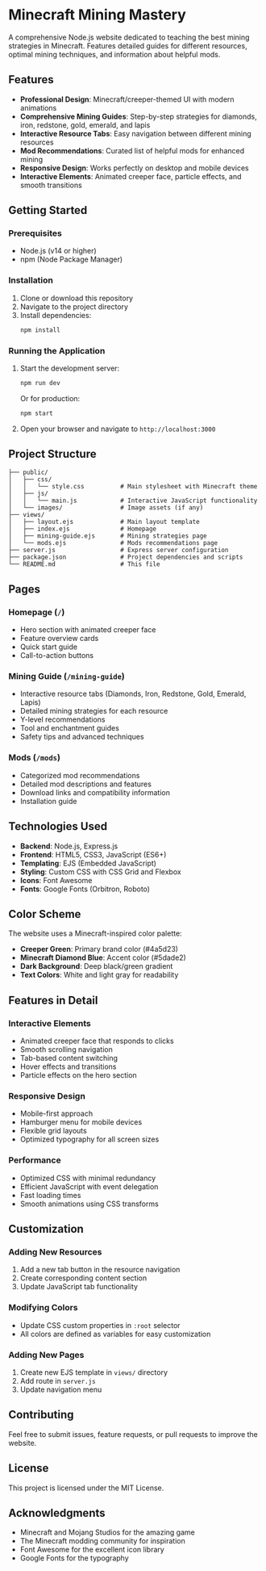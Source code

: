 # Minecraft Mining Mastery

A comprehensive Node.js website dedicated to teaching the best mining strategies in Minecraft. Features detailed guides for different resources, optimal mining techniques, and information about helpful mods.

## Features

- **Professional Design**: Minecraft/creeper-themed UI with modern animations
- **Comprehensive Mining Guides**: Step-by-step strategies for diamonds, iron, redstone, gold, emerald, and lapis
- **Interactive Resource Tabs**: Easy navigation between different mining resources
- **Mod Recommendations**: Curated list of helpful mods for enhanced mining
- **Responsive Design**: Works perfectly on desktop and mobile devices
- **Interactive Elements**: Animated creeper face, particle effects, and smooth transitions

## Getting Started

### Prerequisites

- Node.js (v14 or higher)
- npm (Node Package Manager)

### Installation

1. Clone or download this repository
2. Navigate to the project directory
3. Install dependencies:
   ```bash
   npm install
   ```

### Running the Application

1. Start the development server:
   ```bash
   npm run dev
   ```
   Or for production:
   ```bash
   npm start
   ```

2. Open your browser and navigate to `http://localhost:3000`

## Project Structure

```
├── public/
│   ├── css/
│   │   └── style.css          # Main stylesheet with Minecraft theme
│   ├── js/
│   │   └── main.js            # Interactive JavaScript functionality
│   └── images/                # Image assets (if any)
├── views/
│   ├── layout.ejs             # Main layout template
│   ├── index.ejs              # Homepage
│   ├── mining-guide.ejs       # Mining strategies page
│   └── mods.ejs               # Mods recommendations page
├── server.js                  # Express server configuration
├── package.json               # Project dependencies and scripts
└── README.md                  # This file
```

## Pages

### Homepage (`/`)
- Hero section with animated creeper face
- Feature overview cards
- Quick start guide
- Call-to-action buttons

### Mining Guide (`/mining-guide`)
- Interactive resource tabs (Diamonds, Iron, Redstone, Gold, Emerald, Lapis)
- Detailed mining strategies for each resource
- Y-level recommendations
- Tool and enchantment guides
- Safety tips and advanced techniques

### Mods (`/mods`)
- Categorized mod recommendations
- Detailed mod descriptions and features
- Download links and compatibility information
- Installation guide

## Technologies Used

- **Backend**: Node.js, Express.js
- **Frontend**: HTML5, CSS3, JavaScript (ES6+)
- **Templating**: EJS (Embedded JavaScript)
- **Styling**: Custom CSS with CSS Grid and Flexbox
- **Icons**: Font Awesome
- **Fonts**: Google Fonts (Orbitron, Roboto)

## Color Scheme

The website uses a Minecraft-inspired color palette:
- **Creeper Green**: Primary brand color (#4a5d23)
- **Minecraft Diamond Blue**: Accent color (#5dade2)
- **Dark Background**: Deep black/green gradient
- **Text Colors**: White and light gray for readability

## Features in Detail

### Interactive Elements
- Animated creeper face that responds to clicks
- Smooth scrolling navigation
- Tab-based content switching
- Hover effects and transitions
- Particle effects on the hero section

### Responsive Design
- Mobile-first approach
- Hamburger menu for mobile devices
- Flexible grid layouts
- Optimized typography for all screen sizes

### Performance
- Optimized CSS with minimal redundancy
- Efficient JavaScript with event delegation
- Fast loading times
- Smooth animations using CSS transforms

## Customization

### Adding New Resources
1. Add a new tab button in the resource navigation
2. Create corresponding content section
3. Update JavaScript tab functionality

### Modifying Colors
- Update CSS custom properties in `:root` selector
- All colors are defined as variables for easy customization

### Adding New Pages
1. Create new EJS template in `views/` directory
2. Add route in `server.js`
3. Update navigation menu

## Contributing

Feel free to submit issues, feature requests, or pull requests to improve the website.

## License

This project is licensed under the MIT License.

## Acknowledgments

- Minecraft and Mojang Studios for the amazing game
- The Minecraft modding community for inspiration
- Font Awesome for the excellent icon library
- Google Fonts for the typography
